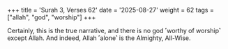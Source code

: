 +++
title = 'Surah 3, Verses 62'
date = '2025-08-27'
weight = 62
tags = ["allah", "god", "worship"]
+++

Certainly, this is the true narrative, and there is no god ˹worthy of worship˺ except Allah. And indeed, Allah ˹alone˺ is the Almighty, All-Wise.